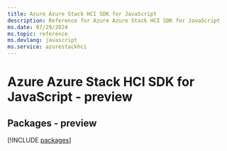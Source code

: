 ```yaml
---
title: Azure Azure Stack HCI SDK for JavaScript
description: Reference for Azure Azure Stack HCI SDK for JavaScript
ms.date: 07/29/2024
ms.topic: reference
ms.devlang: javascript
ms.service: azurestackhci
---
```

# Azure Azure Stack HCI SDK for JavaScript - preview
## Packages - preview
[!INCLUDE [packages](azure-stack-hci-index.md)]